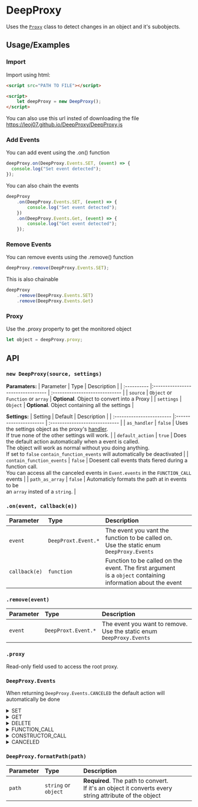 
# DeepProxy

Uses the [`Proxy`](https://javascript.info/proxy) class to detect changes in an object and it's subobjects. 


## Usage/Examples

### Import

Import using html:

```html
<script src="PATH TO FILE"></script>

<script>
    let deepProxy = new DeepProxy();
</script>
```

You can also use this url insted of downloading the file <br />https://leoj07.github.io/DeepProxy/DeepProxy.js

### Add Events

You can add event using the .on() function

```javascript
deepProxy.on(DeepProxy.Events.SET, (event) => {
  console.log("Set event detected");
});
```

You can also chain the events

```javascript
deepProxy
    .on(DeepProxy.Events.SET, (event) => {
        console.log("Set event detected");
    })
    .on(DeepProxy.Events.Get, (event) => {
        console.log("Get event detected");
    });
```

### Remove Events

You can remove events using the .remove() function
```javascript
deepProxy.remove(DeepProxy.Events.SET);
```

This is also chainable

```javascript
deepProxy
    .remove(DeepProxy.Events.SET)
    .remove(DeepProxy.Events.Get)
```

### Proxy

Use the .proxy property to get the monitored object

```javascript
let object = deepProxy.proxy;
```
## API

### `new DeepProxy(source, settings)`

**Paramaters:**
| Parameter   | Type                              | Description                                      |
| :---------- |:--------------------------------- | :-----------------------------                   |
| `source`    | `Object` or `Function` or `array` | **Optional**. Object to convert into a Proxy     |
| `settings`  | `Object`                          | **Optional**. Object containing all the settings |

**Settings:**
| Setting                   | Default                   | Description                                      |
| :------------------------ |:---------------------- | :-----------------------------                   |
| `as_handler`              | `false` | Uses the settings object as the proxy's [handler](https://developer.mozilla.org/en-US/docs/Web/JavaScript/Reference/Global_Objects/Proxy). <br/>If true none of the other settings will work.  |
| `default_action`          | `true`  | Does the default action automatically when a event is called. <br/>The object will work as normal without you doing anything. <br/>If set to `false` `contain_function_events` will automatically be deactivated |
| `contain_function_events` | `false` | Doesent call events thats fiered during a function call. <br/>You can access all the canceled events in `Event.events` in the `FUNCTION_CALL` events |
| `path_as_array`           | `false` | Automaticly formats the path at in events to be <br/>an `array` insted of a `string`.  |

### `.on(event, callback(e))`

| Parameter     | Type                | Description                                                                                                      |
| :------------ | :------------------ | :--------------------------------------------------------------------------------------------------------------- |
| `event`       | `DeepProxt.Event.*` | The event you vant the function to be called on. <br />Use the static enum `DeepProxy.Events`                    |
| `callback(e)` | `function`          | Function to be called on the event. The first argument <br/>is a `object` containing information about the event |

### `.remove(event)`

| Parameter | Type                | Description                                                                |
| :-------- | :------------------ | :------------------------------------------------------------------------- |
| `event`   | `DeepProxt.Event.*` | The event you want to remove. <br />Use the static enum `DeepProxy.Events` |

### `.proxy`

Read-only field used to access the root proxy. 

### `DeepProxy.Events`
When returning `DeepProxy.Events.CANCELED` the default action will automatically be done

<details>
<summary>SET</summary>

### Return `boolean`
Returnvalue should depend on wheter or not the value was set correctly

### Attributes

| Attribute    | Type                              | Description                                     |
| :----------- | :-------------------------------- | :---------------------------------------------- |
| `target`     | `object` or `function` or `array` | The target the value is assigned to             |
| `key`        | `string`                          | The property of the object thats being assigned |
| `value`      | `any`                             | The value being assigned to the key             |
| `proxy`      | `object` or `function` or `array` | The `Proxy` varient of the target               |
| `targetPath` | `string` or `array`               | The path to the target from the root proxy      |
| `valuePath`  | `string` or `array`               | The path to the value from the root proxy       |

</details>

<details>
<summary>GET</summary>

### Return `any`
The return value should depend on what the attribute contains

### Attributes

| Attribute    | Type                              | Description                                     |
| :----------- | :-------------------------------- | :---------------------------------------------- |
| `target`     | `object` or `function` or `array` | The target the value is assigned to             |
| `key`        | `string`                          | The property of the object thats being assigned |
| `proxy`      | `object` or `function` or `array` | The `Proxy` varient of the target               |
| `targetPath` | `string` or `array`               | The path to the target from the root proxy      |
| `valuePath`  | `string` or `array`               | The path to the value from the root proxy       |

</details>

<details>
<summary>DELETE</summary>

### Return `boolean`
The return value should depend on if the attribute was deleted succesfully

### Attributes

| Attribute    | Type                              | Description                                     |
| :----------- | :-------------------------------- | :---------------------------------------------- |
| `target`     | `object` or `function` or `array` | The target the value is assigned to             |
| `key`        | `string`                          | The property of the object thats being assigned |
| `targetPath` | `string` or `array`               | The path to the target from the root proxy      |
| `valuePath`  | `string` or `array`               | The path to the value from the root proxy       |

</details>

<details>
<summary>FUNCTION_CALL</summary>

### Return `any`
The return value should depend on what the function returned

### Attributes

| Attribute     | Type                | Description                                          |
| :------------ | :------------------ | :--------------------------------------------------- |
| `events`      | `array`             | The events that was called during the function call  |
| `target`      | `function`          | The target the value is assigned to                  |
| `name`        | `string`            | The name of the function in the parrent object       |
| `args`        | `array`             | The arguments used in the function call              |
| `parentProxy` | `object`            | The proxy varient of the parent object               |
| `parentPath`  | `string` or `array` | The path to the target's parrent from the root proxy |
| `targetPath`  | `string` or `array` | The path to the target from the root proxy           |

</details>

<details>
<summary>CONSTRUCTOR_CALL</summary>

### Return `object`
The return value should depend on what the constructor returned

### Attributes

| Attribute     | Type                | Description                                          |
| :------------ | :------------------ | :--------------------------------------------------- |
| `target`      | `function`          | The target the value is assigned to                  |
| `name`        | `string`            | The name of the class in the parrent object          |
| `args`        | `array`             | The arguments used in the function call              |
| `proxy`       | `object`            | The proxy varient of the target object               |
| `targetPath`  | `string` or `array` | The path to the target from the root proxy           |
| `valuePath`   | `string` or `array` | The path to the value from the root proxy            |

</details>

<details>
<summary>CANCELED</summary>

This isn't a callable event but rather a return type for the events.  
If this event is returned from anather event the event will be canceled and the default action will be done.

</details>


### `DeepProxy.formatPath(path)`



| Parameter | Type                 | Description                       |
| :-------- | :------------------- | :-------------------------------- |
| `path`    | `string` or `object` | **Required**. The path to convert. <br/>If it's an object it converts every string attribute of the object |

